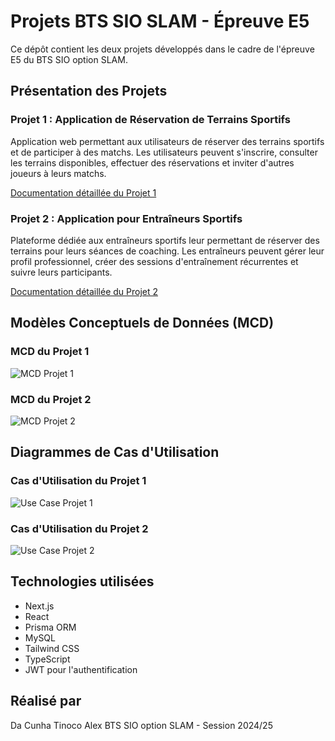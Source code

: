 # Projets BTS SIO SLAM - Épreuve E5

Ce dépôt contient les deux projets développés dans le cadre de l'épreuve E5 du BTS SIO option SLAM.

## Présentation des Projets

### Projet 1 : Application de Réservation de Terrains Sportifs

Application web permettant aux utilisateurs de réserver des terrains sportifs et de participer à des matchs. Les utilisateurs peuvent s'inscrire, consulter les terrains disponibles, effectuer des réservations et inviter d'autres joueurs à leurs matchs.

[Documentation détaillée du Projet 1](./README1.md)

### Projet 2 : Application pour Entraîneurs Sportifs

Plateforme dédiée aux entraîneurs sportifs leur permettant de réserver des terrains pour leurs séances de coaching. Les entraîneurs peuvent gérer leur profil professionnel, créer des sessions d'entraînement récurrentes et suivre leurs participants.

[Documentation détaillée du Projet 2](./README2.md)

## Modèles Conceptuels de Données (MCD)

### MCD du Projet 1

![MCD Projet 1](./public/images/mcd1.png)

### MCD du Projet 2

![MCD Projet 2](./public/images/mcd1.png)

## Diagrammes de Cas d'Utilisation

### Cas d'Utilisation du Projet 1

![Use Case Projet 1](./public/images/usecase1.png)

### Cas d'Utilisation du Projet 2

![Use Case Projet 2](./public/images/usecase1.png)

## Technologies utilisées

- Next.js
- React
- Prisma ORM
- MySQL
- Tailwind CSS
- TypeScript
- JWT pour l'authentification

## Réalisé par

Da Cunha Tinoco Alex
BTS SIO option SLAM - Session 2024/25
